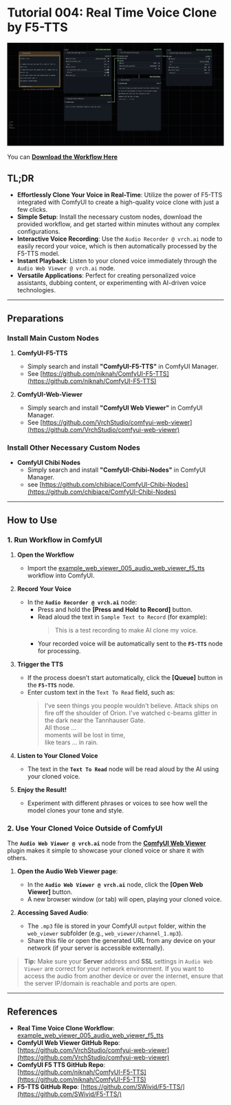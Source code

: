 # Tutorial 004: Real Time Voice Clone by F5-TTS

![](../workflows/example_web_viewer_005_audio_web_viewer_f5_tts.png)

You can **[Download the Workflow Here](https://github.com/VrchStudio/comfyui-web-viewer/blob/main/workflows/example_web_viewer_005_audio_web_viewer_f5_tts.json)**

## TL;DR

- **Effortlessly Clone Your Voice in Real-Time**: Utilize the power of F5-TTS integrated with ComfyUI to create a high-quality voice clone with just a few clicks.
- **Simple Setup**: Install the necessary custom nodes, download the provided workflow, and get started within minutes without any complex configurations.
- **Interactive Voice Recording**: Use the `Audio Recorder @ vrch.ai` node to easily record your voice, which is then automatically processed by the F5-TTS model.
- **Instant Playback**: Listen to your cloned voice immediately through the `Audio Web Viewer @ vrch.ai` node.
- **Versatile Applications**: Perfect for creating personalized voice assistants, dubbing content, or experimenting with AI-driven voice technologies.

---

## Preparations

### Install Main Custom Nodes

1. **ComfyUI-F5-TTS**  
   - Simply search and install **"ComfyUI-F5-TTS"** in ComfyUI Manager.  
   - See [https://github.com/niknah/ComfyUI-F5-TTS](https://github.com/niknah/ComfyUI-F5-TTS)

2. **ComfyUI-Web-Viewer**  
   - Simply search and install **"ComfyUI Web Viewer"** in ComfyUI Manager.  
   - See [https://github.com/VrchStudio/comfyui-web-viewer](https://github.com/VrchStudio/comfyui-web-viewer)

### Install Other Necessary Custom Nodes

- **ComfyUI Chibi Nodes**  
  - Simply search and install **"ComfyUI-Chibi-Nodes"** in ComfyUI Manager.
  - see [https://github.com/chibiace/ComfyUI-Chibi-Nodes](https://github.com/chibiace/ComfyUI-Chibi-Nodes)

---

## How to Use

### 1. Run Workflow in ComfyUI

1. **Open the Workflow**  
   - Import the [example_web_viewer_005_audio_web_viewer_f5_tts](https://github.com/VrchStudio/comfyui-web-viewer/blob/main/workflows/example_web_viewer_005_audio_web_viewer_f5_tts.json) workflow into ComfyUI.

2. **Record Your Voice**  
   - In the **`Audio Recorder @ vrch.ai`** node:
     - Press and hold the **[Press and Hold to Record]** button.
     - Read aloud the text in `Sample Text to Record` (for example):
       > This is a test recording to make AI clone my voice.
     - Your recorded voice will be automatically sent to the **`F5-TTS`** node for processing.

3. **Trigger the TTS**  
   - If the process doesn’t start automatically, click the **[Queue]** button in the **`F5-TTS`** node.
   - Enter custom text in the `Text To Read` field, such as:
     > I've seen things you people wouldn't believe. Attack ships on fire off the shoulder of Orion. I've watched c-beams glitter in the dark near the Tannhauser Gate.  
     > All those ...  
     > moments will be lost in time,  
     > like tears ... in rain.

4. **Listen to Your Cloned Voice**  
   - The text in the **`Text To Read`** node will be read aloud by the AI using your cloned voice.

5. **Enjoy the Result!**  
   - Experiment with different phrases or voices to see how well the model clones your tone and style.

### 2. Use Your Cloned Voice Outside of ComfyUI

The **`Audio Web Viewer @ vrch.ai`** node from the [**ComfyUI Web Viewer**](https://github.com/VrchStudio/comfyui-web-viewer) plugin makes it simple to showcase your cloned voice or share it with others.

1. **Open the Audio Web Viewer page**:
   - In the **`Audio Web Viewer @ vrch.ai`** node, click the **[Open Web Viewer]** button.
   - A new browser window (or tab) will open, playing your cloned voice.

2. **Accessing Saved Audio**:
   - The `.mp3` file is stored in your ComfyUI `output` folder, within the `web_viewer` subfolder (e.g., `web_viewer/channel_1.mp3`).
   - Share this file or open the generated URL from any device on your network (if your server is accessible externally).

> **Tip:** Make sure your **Server** address and **SSL** settings in `Audio Web Viewer` are correct for your network environment. If you want to access the audio from another device or over the internet, ensure that the server IP/domain is reachable and ports are open.

---

## References

- **Real Time Voice Clone Workflow**:  
  [example_web_viewer_005_audio_web_viewer_f5_tts](https://github.com/VrchStudio/comfyui-web-viewer/blob/main/workflows/example_web_viewer_005_audio_web_viewer_f5_tts.json)
- **ComfyUI Web Viewer GitHub Repo**:  
  [https://github.com/VrchStudio/comfyui-web-viewer](https://github.com/VrchStudio/comfyui-web-viewer)
- **ComfyUI F5 TTS GitHub Repo**:  
  [https://github.com/niknah/ComfyUI-F5-TTS](https://github.com/niknah/ComfyUI-F5-TTS)
- **F5-TTS GitHub Repo**:
  [https://github.com/SWivid/F5-TTS/](https://github.com/SWivid/F5-TTS/)